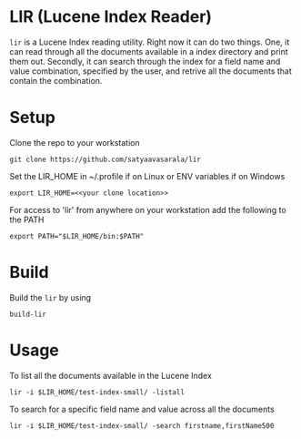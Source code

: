 LIR (Lucene Index Reader)
==========================

`lir` is a Lucene Index reading utility. Right now it can do two things. One, it can read through all the documents available in a index directory and print them out. Secondly, it can search through the index for a field name and value combination, specified by the user,  and retrive all the documents that contain the combination. 

Setup
=====
Clone the repo to your workstation

	git clone https://github.com/satyaavasarala/lir

Set the LIR_HOME in ~/.profile if on Linux or ENV variables if on Windows

	export LIR_HOME=<<your clone location>>

For access to 'lir' from anywhere on your workstation add the following to the PATH

	export PATH="$LIR_HOME/bin:$PATH"


Build
=====
Build the `lir` by using

	build-lir

Usage
=====
To list all the documents available in the Lucene Index

	lir -i $LIR_HOME/test-index-small/ -listall

To search for a specific field name and value across all the documents

	lir -i $LIR_HOME/test-index-small/ -search firstname,firstName500

